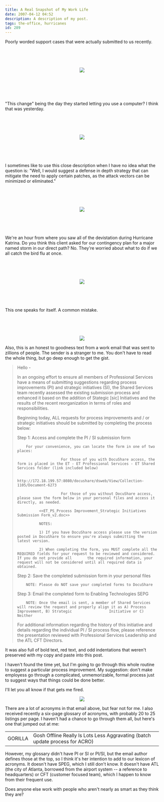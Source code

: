```yaml
---
title: A Real Snapshot of My Work Life
date: 2007-04-12 04:52
description: A description of my post.
tags: the-office, hurricanes
id: 289
---
```

<div>Poorly worded support cases that were actually submitted to us recently.</div><p>&nbsp;</p><p>&nbsp;</p>

<div><center><img src="/img/case1.jpg" /></center></div>
<span class="spanEndPreview">&nbsp;</span><p>&nbsp;</p>
<p>&nbsp;</p>

<div>"This change" being the day they started letting you use a computer?  I think that was yesterday.</div><p>&nbsp;</p>
<p>&nbsp;</p>


<div><center><img src="/img/case2.jpg" /></center></div><p>&nbsp;</p>
<p>&nbsp;</p>


<div>I sometimes like to use this close description when I have no idea what the question is:  "Well, I would suggest a defense in depth strategy that can mitigate the need to apply certain patches, as the attack vectors can be minimized or eliminated."</div><p>&nbsp;</p>
<p>&nbsp;</p>


<div><center><img src="/img/case3.jpg" /></center></div><p>&nbsp;</p>
<p>&nbsp;</p>


<div>We're an hour from where you saw all of the devistation during Hurricane Katrina.  Do you think this client asked for our contingency plan for a major named storm in our direct path?  No.  They're worried about what to do if we all catch the bird flu at once.</div><p>&nbsp;</p>
<p>&nbsp;</p>


<div><center><img src="/img/case4.jpg" /></center></div><p>&nbsp;</p>
<p>&nbsp;</p>


<div>This one speaks for itself.  A common mistake.</div><p>&nbsp;</p>
<p>&nbsp;</p>

<center><img src="/img/greenline.gif" /></center>

Also, this is an honest to goodness text from a work email that was sent to zillions of people.  The sender is a stranger to me.  You don't have to read the whole thing, but go deep enough to get the gist.

<blockquote>Hello -

In an ongoing effort to ensure all members of Professional Services have a means of submitting suggestions regarding process improvements (PI) and strategic initiatives (SI), the Shared Services team recently assessed the existing submission process and enhanced it based on the addition of Stategic [sic] Initiatives and the results of the recent reorganization in terms of roles and responsibilities.

Beginning today, ALL requests for process improvements and / or strategic initiatives should be submitted by completing the process below:

Step 1:  Access and complete the PI / SI submission form

        For your convenience, you can locate the form in one of two places:

                        For those of you with DocuShare access, the form is placed in the ET - ET Professional Services - ET Shared Services folder (link included below)

                      http://172.18.199.57:8080/docushare/dsweb/View/Collection-1105/Document-6273

                        For those of you without DocuShare access, please save the form below in your personal files and access it directly, as needed. 

              <<ET_PS_Process Improvement_Strategic Initiatives Submission Form_v2.doc>>

              NOTES:

              1) If you have DocuShare access please use the version posted in DocuShare to ensure you're always submitting the latest version.

              2) When completing the form, you MUST complete all the REQUIRED fields for your request to be reviewed and considered.  If you do not provide all       the required information, your request will not be considered until all required data is obtained.

Step 2:  Save the completed submission form in your personal files

        NOTE: Please do NOT save your completed forms to DocuShare

Step 3:  Email the completed form to Enabling Technologies SEPG

        NOTE: Once the email is sent, a member of Shared Services will review the request and properly align it as A) Process Improvement, B) Strategic                 Initiative or C) Neither

For additional information regarding the history of this initiative and details regarding the individual PI / SI process flow, please reference the presentation reviewed with Professional Services Leadership and the ATL CFT Directors.</blockquote>

It was also full of bold text, red text, and odd indentations that weren't preserved with my copy and paste into this post.

I haven't found the time yet, but I'm going to go through this whole routine to suggest a particular process improvement.  My suggestion:  don't make employess go through a complicated, unmemorizable, formal process just to suggest ways that things could be done better.

I'll let you all know if that gets me fired.

<center><img src="/img/greenline.gif" /></center>

There are a lot of acronyms in that email above, but fear not for me.  I also received recently a six-page glossary of acronyms, with probably 20 to 25 listings per page.  I haven't had a chance to go through them all, but here's one that jumped out at me:

<table width="100%"><tr><td>GORILLA</td><td>Gosh Offline Really Is Lots Less Aggravating (batch update process for ACRO)</td></tr></table>

However, my glossary didn't have PI or SI or PI/SI,  but the email author defines those at the top, so I think it's her intention to add to our lexicon of acronyms.  It doesn't have SPEG, which I still don't know.  It doesn't have ATL (the city of Atlanta, borrowed from the airport system -- a reference to headquarters) or CFT (customer focused team), which I happen to know from their frequent use.

Does anyone else work with people who aren't nearly as smart as they think they are?
